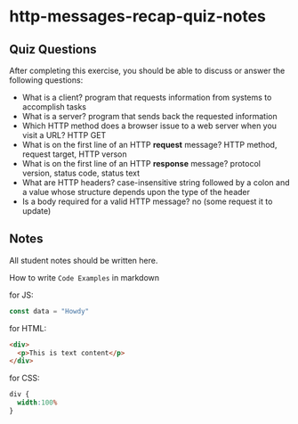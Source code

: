 # http-messages-recap-quiz-notes

## Quiz Questions

After completing this exercise, you should be able to discuss or answer the following questions:

- What is a client?
program that requests information from systems to accomplish tasks
- What is a server?
program that sends back the requested information
- Which HTTP method does a browser issue to a web server when you visit a URL?
HTTP GET
- What is on the first line of an HTTP **request** message?
HTTP method, request target, HTTP verson
- What is on the first line of an HTTP **response** message?
protocol version, status code, status text
- What are HTTP headers?
case-insensitive string followed by a colon and a value whose structure depends upon the type of the header
- Is a body required for a valid HTTP message?
no (some request it to update)

## Notes

All student notes should be written here.


How to write `Code Examples` in markdown

for JS:
```javascript
const data = "Howdy"
```

for HTML:
```html
<div>
  <p>This is text content</p>
</div>
```

for CSS:
```css
div {
  width:100%
}
```
